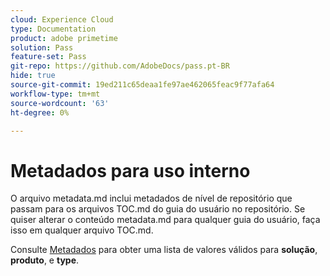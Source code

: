 ```yaml
---
cloud: Experience Cloud
type: Documentation
product: adobe primetime
solution: Pass
feature-set: Pass
git-repo: https://github.com/AdobeDocs/pass.pt-BR
hide: true
source-git-commit: 19ed211c65deaa1fe97ae462065feac9f77afa64
workflow-type: tm+mt
source-wordcount: '63'
ht-degree: 0%

---
```



# Metadados para uso interno

O arquivo metadata.md inclui metadados de nível de repositório que passam para os arquivos TOC.md do guia do usuário no repositório. Se quiser alterar o conteúdo metadata.md para qualquer guia do usuário, faça isso em qualquer arquivo TOC.md.

Consulte [Metadados](https://experienceleague.adobe.com/docs/authoring-guide-exl/using/editing/user-guide-setup/metadata.html) para obter uma lista de valores válidos para **solução**, **produto**, e **type**.
